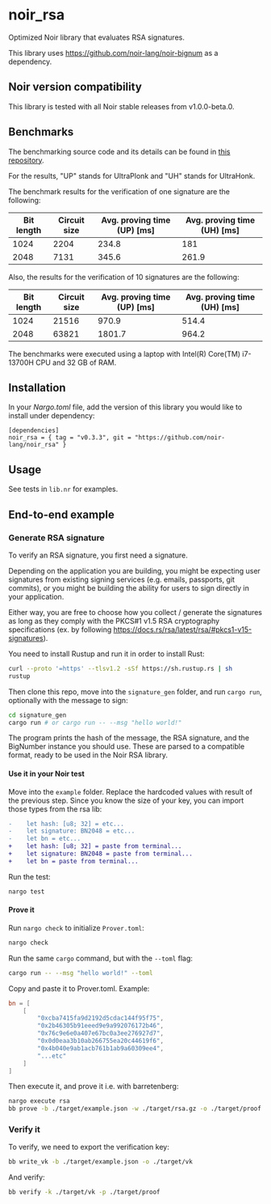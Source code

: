 # noir_rsa

Optimized Noir library that evaluates RSA signatures.

This library uses <https://github.com/noir-lang/noir-bignum> as a dependency.

## Noir version compatibility

This library is tested with all Noir stable releases from v1.0.0-beta.0.

## Benchmarks

The benchmarking source code and its details can be found in [this repository](https://github.com/hashcloak/noir_rsa_bench).

For the results, "UP" stands for UltraPlonk and "UH" stands for UltraHonk.

The benchmark results for the verification of one signature are the following:

| **Bit length** | **Circuit size** | **Avg. proving time (UP) [ms]**  | **Avg. proving time (UH) [ms]** | 
|----------------|------------------|---------------------------------|--------------------------------------|
|           1024 |             2204 |                           234.8 |                             181 |
|           2048 |             7131 |                           345.6 |                           261.9 |

Also, the results for the verification of 10 signatures are the following:

| **Bit length** | **Circuit size** | **Avg. proving time (UP) [ms]** | **Avg. proving time (UH) [ms]** |
|----------------|------------------|---------------------------------|--------------------------------------|
|           1024 |            21516 |                           970.9 |                           514.4 |   
|           2048 |            63821 |                          1801.7 |                           964.2 |

The benchmarks were executed using a laptop with Intel(R) Core(TM) i7-13700H CPU and 32 GB of RAM.

## Installation

In your _Nargo.toml_ file, add the version of this library you would like to install under dependency:

```
[dependencies]
noir_rsa = { tag = "v0.3.3", git = "https://github.com/noir-lang/noir_rsa" }
```

## Usage

See tests in `lib.nr` for examples.

## End-to-end example

### Generate RSA signature

To verify an RSA signature, you first need a signature.

Depending on the application you are building, you might be expecting user signatures from existing signing services (e.g. emails, passports, git commits), or you might be building the ability for users to sign directly in your application.

Either way, you are free to choose how you collect / generate the signatures as long as they comply with the PKCS#1 v1.5 RSA cryptography specifications (ex. by following <https://docs.rs/rsa/latest/rsa/#pkcs1-v15-signatures>).

You need to install Rustup and run it in order to install Rust:

```bash
curl --proto '=https' --tlsv1.2 -sSf https://sh.rustup.rs | sh
rustup
```

Then clone this repo, move into the `signature_gen` folder, and run `cargo run`, optionally with the message to sign:

```bash
cd signature_gen
cargo run # or cargo run -- --msg "hello world!"
```

The program prints the hash of the message, the RSA signature, and the BigNumber instance you should use. These are parsed to a compatible format, ready to be used in the Noir RSA library.

#### Use it in your Noir test

Move into the `example` folder. Replace the hardcoded values with result of the previous step. Since you know the size of your key, you can import those types from the rsa lib:

```diff
-    let hash: [u8; 32] = etc...
-    let signature: BN2048 = etc...
-    let bn = etc...
+    let hash: [u8; 32] = paste from terminal...
+    let signature: BN2048 = paste from terminal...
+    let bn = paste from terminal...
```

Run the test:

```bash
nargo test
```

#### Prove it

Run `nargo check` to initialize `Prover.toml`:

```bash
nargo check
```

Run the same `cargo` command, but with the `--toml` flag:

```bash
cargo run -- --msg "hello world!" --toml
```

Copy and paste it to Prover.toml. Example:

```toml
bn = [
    [
        "0xcba7415fa9d2192d5cdac144f95f75",
        "0x2b46305b91eeed9e9a992076172b46",
        "0x76c9e6e0a407e67bc0a3ee276927d7",
        "0x0d0eaa3b10ab266755ea20c44619f6",
        "0x4b040e9ab1acb761b1ab9a60309ee4",
        "...etc"
    ]
]
```

Then execute it, and prove it i.e. with barretenberg:

```bash
nargo execute rsa
bb prove -b ./target/example.json -w ./target/rsa.gz -o ./target/proof
```

### Verify it

To verify, we need to export the verification key:

```bash
bb write_vk -b ./target/example.json -o ./target/vk
```

And verify:

```bash
bb verify -k ./target/vk -p ./target/proof
```
